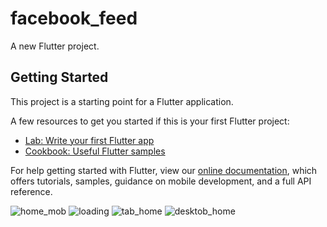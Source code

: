 # facebook_feed

A new Flutter project.

## Getting Started

This project is a starting point for a Flutter application.

A few resources to get you started if this is your first Flutter project:

- [Lab: Write your first Flutter app](https://flutter.dev/docs/get-started/codelab)
- [Cookbook: Useful Flutter samples](https://flutter.dev/docs/cookbook)

For help getting started with Flutter, view our
[online documentation](https://flutter.dev/docs), which offers tutorials,
samples, guidance on mobile development, and a full API reference.

![home_mob](https://user-images.githubusercontent.com/60053771/133669774-b3f86ad3-9924-44f0-bece-cbd08389f125.png)
![loading](https://user-images.githubusercontent.com/60053771/133669780-07f5ea7c-f5bf-4793-9105-38b082370b43.png)
![tab_home](https://user-images.githubusercontent.com/60053771/133669782-83697674-baaa-4b45-9061-2a6df17822bf.png)
![desktob_home](https://user-images.githubusercontent.com/60053771/133669787-4cc31bb2-cd11-4ad4-a8da-36a67285cb0f.png)
